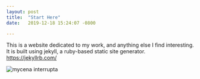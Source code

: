 ```yaml
---
layout: post
title:  "Start Here"
date:   2019-12-18 15:24:07 -0800

---
```

This is a website dedicated to my work, and anything else I find interesting. It is built using jekyll, a ruby-based static site generator. 
https://jekyllrb.com/

<img src='https://upload.wikimedia.org/wikipedia/commons/1/16/Mycena_interrupta.jpg' alt= "mycena interrupta">
